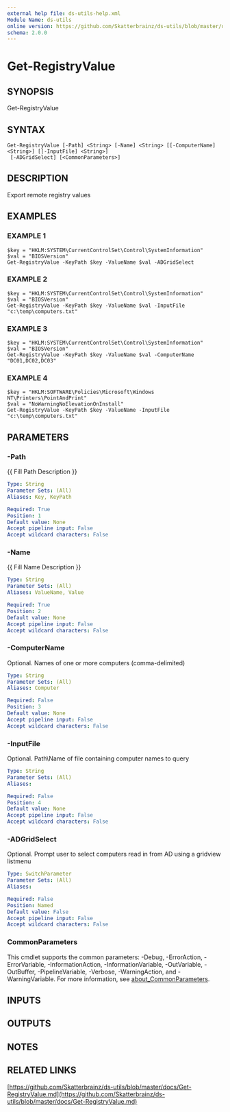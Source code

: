 ```yaml
---
external help file: ds-utils-help.xml
Module Name: ds-utils
online version: https://github.com/Skatterbrainz/ds-utils/blob/master/docs/Get-RegistryValue.md
schema: 2.0.0
---
```


# Get-RegistryValue

## SYNOPSIS
Get-RegistryValue

## SYNTAX

```
Get-RegistryValue [-Path] <String> [-Name] <String> [[-ComputerName] <String>] [[-InputFile] <String>]
 [-ADGridSelect] [<CommonParameters>]
```

## DESCRIPTION
Export remote registry values

## EXAMPLES

### EXAMPLE 1
```
$key = "HKLM:SYSTEM\CurrentControlSet\Control\SystemInformation"
$val = "BIOSVersion"
Get-RegistryValue -KeyPath $key -ValueName $val -ADGridSelect
```

### EXAMPLE 2
```
$key = "HKLM:SYSTEM\CurrentControlSet\Control\SystemInformation"
$val = "BIOSVersion"
Get-RegistryValue -KeyPath $key -ValueName $val -InputFile "c:\temp\computers.txt"
```

### EXAMPLE 3
```
$key = "HKLM:SYSTEM\CurrentControlSet\Control\SystemInformation"
$val = "BIOSVersion"
Get-RegistryValue -KeyPath $key -ValueName $val -ComputerName "DC01,DC02,DC03"
```

### EXAMPLE 4
```
$key = "HKLM:SOFTWARE\Policies\Microsoft\Windows NT\Printers\PointAndPrint"
$val = "NoWarningNoElevationOnInstall"
Get-RegistryValue -KeyPath $key -ValueName -InputFile "c:\temp\computers.txt"
```

## PARAMETERS

### -Path
{{ Fill Path Description }}

```yaml
Type: String
Parameter Sets: (All)
Aliases: Key, KeyPath

Required: True
Position: 1
Default value: None
Accept pipeline input: False
Accept wildcard characters: False
```

### -Name
{{ Fill Name Description }}

```yaml
Type: String
Parameter Sets: (All)
Aliases: ValueName, Value

Required: True
Position: 2
Default value: None
Accept pipeline input: False
Accept wildcard characters: False
```

### -ComputerName
Optional.
Names of one or more computers (comma-delimited)

```yaml
Type: String
Parameter Sets: (All)
Aliases: Computer

Required: False
Position: 3
Default value: None
Accept pipeline input: False
Accept wildcard characters: False
```

### -InputFile
Optional.
Path\Name of file containing computer names to query

```yaml
Type: String
Parameter Sets: (All)
Aliases:

Required: False
Position: 4
Default value: None
Accept pipeline input: False
Accept wildcard characters: False
```

### -ADGridSelect
Optional.
Prompt user to select computers read in from AD using a gridview listmenu

```yaml
Type: SwitchParameter
Parameter Sets: (All)
Aliases:

Required: False
Position: Named
Default value: False
Accept pipeline input: False
Accept wildcard characters: False
```

### CommonParameters
This cmdlet supports the common parameters: -Debug, -ErrorAction, -ErrorVariable, -InformationAction, -InformationVariable, -OutVariable, -OutBuffer, -PipelineVariable, -Verbose, -WarningAction, and -WarningVariable. For more information, see [about_CommonParameters](http://go.microsoft.com/fwlink/?LinkID=113216).

## INPUTS

## OUTPUTS

## NOTES

## RELATED LINKS

[https://github.com/Skatterbrainz/ds-utils/blob/master/docs/Get-RegistryValue.md](https://github.com/Skatterbrainz/ds-utils/blob/master/docs/Get-RegistryValue.md)

